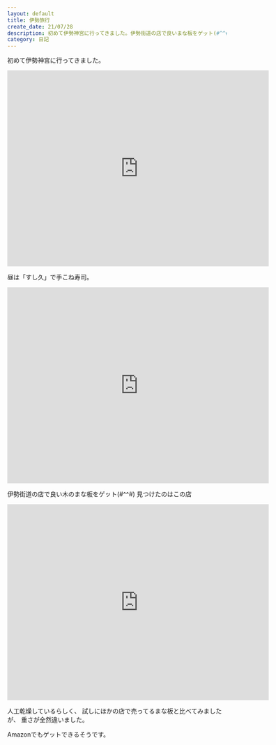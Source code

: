 ```yaml
---
layout: default
title: 伊勢旅行
create_date: 21/07/28 
description: 初めて伊勢神宮に行ってきました。伊勢街道の店で良いまな板をゲット(#^^#)
category: 日記
---
```


初めて伊勢神宮に行ってきました。

<iframe src="https://www.google.com/maps/embed?pb=!4v1628861352299!6m8!1m7!1sCAoSLEFGMVFpcE5Id1E2VEFGMlhYNVdtLW1oOUFqTWplWThGOEFnV0Y3VVg1aklq!2m2!1d34.4590433!2d136.722815!3f352.25288698617726!4f16.663865852967916!5f0.7820865974627469" width="600" height="450" style="border:0;" allowfullscreen="" loading="lazy"></iframe>

昼は「すし久」で手こね寿司。

<iframe src="https://www.google.com/maps/embed?pb=!4v1628861179327!6m8!1m7!1sxOyPbAqy4qs0vt7e6PhXSQ!2m2!1d34.46220301524654!2d136.723475677587!3f96.8538178321737!4f5.484550596289736!5f0.7820865974627469" width="600" height="450" style="border:0;" allowfullscreen="" loading="lazy"></iframe>

伊勢街道の店で良い木のまな板をゲット(#^^#)
見つけたのはこの店

<iframe src="https://www.google.com/maps/embed?pb=!4v1628860253146!6m8!1m7!1smuHwtexV_3ncFQLjc_IDpQ!2m2!1d34.46046434002118!2d136.7232534894926!3f142.82751259156777!4f13.031636916041279!5f0.7820865974627469" width="600" height="450" style="border:0;" allowfullscreen="" loading="lazy"></iframe>

人工乾燥しているらしく、
試しにほかの店で売ってるまな板と比べてみましたが、
重さが全然違いました。

Amazonでもゲットできるそうです。